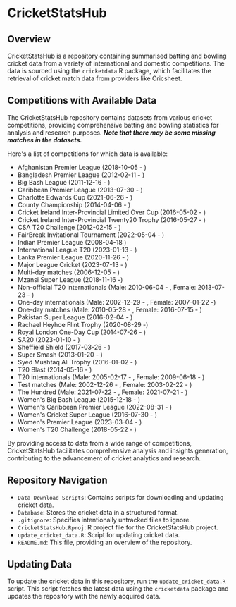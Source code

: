 # CricketStatsHub

## Overview

CricketStatsHub is a repository containing summarised batting and bowling cricket data from a variety of international and domestic competitions. The data is sourced using the `cricketdata` R package, which facilitates the retrieval of cricket match data from providers like Cricsheet.

## Competitions with Available Data

The CricketStatsHub repository contains datasets from various cricket competitions, providing comprehensive batting and bowling statistics for analysis and research purposes. ***Note that there may be some missing matches in the datasets.***

Here's a list of competitions for which data is available:

- Afghanistan Premier League (2018-10-05 - )
- Bangladesh Premier League (2012-02-11 - )
- Big Bash League (2011-12-16 - )
- Caribbean Premier League (2013-07-30 - )
- Charlotte Edwards Cup (2021-06-26 - )
- County Championship (2014-04-06 - )
- Cricket Ireland Inter-Provincial Limited Over Cup (2016-05-02 - )
- Cricket Ireland Inter-Provincial Twenty20 Trophy (2016-05-27 - )
- CSA T20 Challenge (2012-02-15 - )
- FairBreak Invitational Tournament (2022-05-04 - )
- Indian Premier League (2008-04-18 )
- International League T20 (2023-01-13 - )
- Lanka Premier League (2020-11-26 - )
- Major League Cricket (2023-07-13 - )
- Multi-day matches (2006-12-05 - )
- Mzansi Super League (2018-11-16 -)
- Non-official T20 internationals (Male: 2010-06-04 - , Female: 2013-07-23 - )
- One-day internationals (Male: 2002-12-29 - , Female: 2007-01-22 -)
- One-day matches (Male: 2010-05-28 - , Female: 2016-07-15 - )
- Pakistan Super League (2016-02-04 - )
- Rachael Heyhoe Flint Trophy (2020-08-29 -)
- Royal London One-Day Cup (2014-07-26 - )
- SA20 (2023-01-10 - )
- Sheffield Shield (2017-03-26 - )
- Super Smash (2013-01-20 - )
- Syed Mushtaq Ali Trophy (2016-01-02 - )
- T20 Blast (2014-05-16 - )
- T20 internationals (Male: 2005-02-17 - , Female: 2009-06-18 - )
- Test matches (Male: 2002-12-26 - , Female: 2003-02-22 - )
- The Hundred (Male: 2021-07-22 - , Female: 2021-07-21 - )
- Women's Big Bash League (2015-12-18 - )
- Women's Caribbean Premier League (2022-08-31 - )
- Women's Cricket Super League (2016-07-30 - )
- Women's Premier League (2023-03-04 - )
- Women's T20 Challenge (2018-05-22 - )

By providing access to data from a wide range of competitions, CricketStatsHub facilitates comprehensive analysis and insights generation, contributing to the advancement of cricket analytics and research.

## Repository Navigation

- `Data Download Scripts`: Contains scripts for downloading and updating cricket data.
- `Database`: Stores the cricket data in a structured format.
- `.gitignore`: Specifies intentionally untracked files to ignore.
- `CricketStatsHub.Rproj`: R project file for the CricketStatsHub project.
- `update_cricket_data.R`: Script for updating cricket data.
- `README.md`: This file, providing an overview of the repository.

## Updating Data

To update the cricket data in this repository, run the `update_cricket_data.R` script. This script fetches the latest data using the `cricketdata` package and updates the repository with the newly acquired data.
